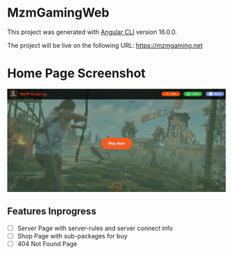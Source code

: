 # MzmGamingWeb

This project was generated with [Angular CLI](https://github.com/angular/angular-cli) version 16.0.0.

The project will be live on the following URL: https://mzmgaming.net

# Home Page Screenshot

![home-img.png](screenshots/home-img.png)

## Features Inprogress
- [ ] Server Page with server-rules and server connect info
- [ ] Shop Page with sub-packages for buy
- [ ] 404 Not Found Page
